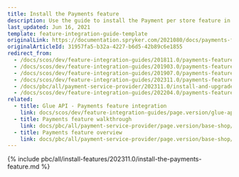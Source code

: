 ```yaml
---
title: Install the Payments feature
description: Use the guide to install the Payment per store feature in your project.
last_updated: Jun 16, 2021
template: feature-integration-guide-template
originalLink: https://documentation.spryker.com/2021080/docs/payments-feature-integration
originalArticleId: 31957fa5-b32a-4227-b6d5-42b89c6e1855
redirect_from:
  - /docs/scos/dev/feature-integration-guides/201811.0/payments-feature-integration.html
  - /docs/scos/dev/feature-integration-guides/201903.0/payments-feature-integration.html
  - /docs/scos/dev/feature-integration-guides/201907.0/payments-feature-integration.html
  - /docs/scos/dev/feature-integration-guides/202311.0/payments-feature-integration.html
  - /docs/pbc/all/payment-service-provider/202311.0/install-and-upgrade/install-the-payments-feature.html
  - /docs/scos/dev/feature-integration-guides/202204.0/payments-feature-integration.html
related:
  - title: Glue API - Payments feature integration
    link: docs/scos/dev/feature-integration-guides/page.version/glue-api/glue-api-payments-feature-integration.html
  - title: Payments feature walkthrough
    link: docs/pbc/all/payment-service-provider/page.version/base-shop/payments-feature-overview.html
  - title: Payments feature overview
    link: docs/pbc/all/payment-service-provider/page.version/base-shop/payments-feature-overview.html
---
```


{% include pbc/all/install-features/202311.0/install-the-payments-feature.md %} <!-- To edit, see /_includes/pbc/all/install-features/202311.0/install-the-payments-feature.md -->
